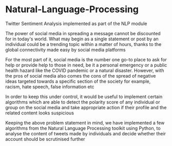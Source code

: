 # Natural-Language-Processing
Twitter Sentiment Analysis implemented as part of the NLP module

The power of social media in spreading a message cannot be discounted for in today's world. What may begin as a single statement or post by an individual could be a trending topic within a matter of hours, thanks to the global connectivity made easy by social media platforms

For the most part of it, social media is the number one go-to place to ask for help or provide help to those in need, be it a personal emergency or a public health hazard like the COVID pandemic or a natural disaster. However, with the pros of social media also comes the cons of the spread of negative ideas targeted towards a specific section of the society for example, racism, hate speech, false information etc

In order to keep this under control, it would be useful to implement certain algorithms which are able to detect the polarity score of any individual or group on the social media and take appropriate action if their profile and the related content looks suspicious

Keeping the above problem statement in mind, we have implemented a few algorithms from the Natural Language Processing toolkit using Python, to analyse the content of tweets made by individuals and decide whether their account should be scrutinised further
